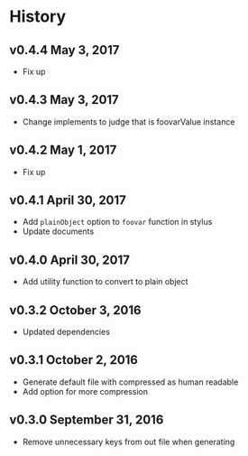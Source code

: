 # History

## v0.4.4 May 3, 2017
- Fix up

## v0.4.3 May 3, 2017
- Change implements to judge that is foovarValue instance

## v0.4.2 May 1, 2017
- Fix up

## v0.4.1 April 30, 2017
- Add `plainObject` option to `foovar` function in stylus
- Update documents

## v0.4.0 April 30, 2017
- Add utility function to convert to plain object

## v0.3.2 October 3, 2016
- Updated dependencies

## v0.3.1 October 2, 2016
- Generate default file with compressed as human readable
- Add option for more compression

## v0.3.0 September 31, 2016
- Remove unnecessary keys from out file when generating
